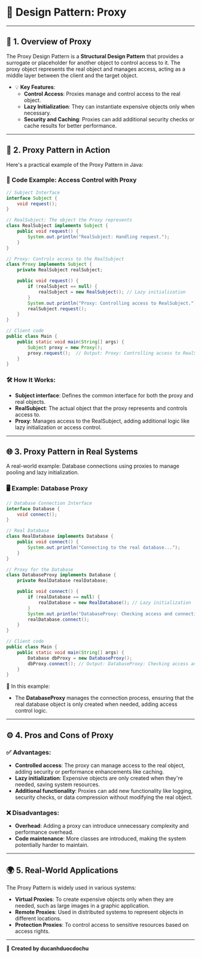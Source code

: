 
# 🎨 Design Pattern: Proxy

---

## 📖 1. Overview of Proxy
The Proxy Design Pattern is a **Structural Design Pattern** that provides a surrogate or placeholder for another object to control access to it. The proxy object represents the real object and manages access, acting as a middle layer between the client and the target object.

- 💡 **Key Features**:
  - **Control Access**: Proxies manage and control access to the real object.
  - **Lazy Initialization**: They can instantiate expensive objects only when necessary.
  - **Security and Caching**: Proxies can add additional security checks or cache results for better performance.

---

## 🚀 2. Proxy Pattern in Action
Here's a practical example of the Proxy Pattern in Java:

### 🎯 Code Example: Access Control with Proxy
```java
// Subject Interface
interface Subject {
    void request();
}

// RealSubject: The object the Proxy represents
class RealSubject implements Subject {
    public void request() {
        System.out.println("RealSubject: Handling request.");
    }
}

// Proxy: Controls access to the RealSubject
class Proxy implements Subject {
    private RealSubject realSubject;

    public void request() {
        if (realSubject == null) {
            realSubject = new RealSubject(); // Lazy initialization
        }
        System.out.println("Proxy: Controlling access to RealSubject.");
        realSubject.request();
    }
}

// Client code
public class Main {
    public static void main(String[] args) {
        Subject proxy = new Proxy();
        proxy.request();  // Output: Proxy: Controlling access to RealSubject. RealSubject: Handling request.
    }
}
```

### 🛠️ How It Works:
- **Subject interface**: Defines the common interface for both the proxy and real objects.
- **RealSubject**: The actual object that the proxy represents and controls access to.
- **Proxy**: Manages access to the RealSubject, adding additional logic like lazy initialization or access control.

---

## 🌐 3. Proxy Pattern in Real Systems
A real-world example: Database connections using proxies to manage pooling and lazy initialization.

### 🖥️ Example: Database Proxy
```java
// Database Connection Interface
interface Database {
    void connect();
}

// Real Database
class RealDatabase implements Database {
    public void connect() {
        System.out.println("Connecting to the real database...");
    }
}

// Proxy for the Database
class DatabaseProxy implements Database {
    private RealDatabase realDatabase;

    public void connect() {
        if (realDatabase == null) {
            realDatabase = new RealDatabase(); // Lazy initialization
        }
        System.out.println("DatabaseProxy: Checking access and connecting...");
        realDatabase.connect();
    }
}

// Client code
public class Main {
    public static void main(String[] args) {
        Database dbProxy = new DatabaseProxy();
        dbProxy.connect(); // Output: DatabaseProxy: Checking access and connecting... Connecting to the real database...
    }
}
```

📘 In this example:
- The **DatabaseProxy** manages the connection process, ensuring that the real database object is only created when needed, adding access control logic.

---

## ⚙️ 4. Pros and Cons of Proxy

### ✅ **Advantages**:
- **Controlled access**: The proxy can manage access to the real object, adding security or performance enhancements like caching.
- **Lazy initialization**: Expensive objects are only created when they're needed, saving system resources.
- **Additional functionality**: Proxies can add new functionality like logging, security checks, or data compression without modifying the real object.

### ❌ **Disadvantages**:
- **Overhead**: Adding a proxy can introduce unnecessary complexity and performance overhead.
- **Code maintenance**: More classes are introduced, making the system potentially harder to maintain.

---

## 🌍 5. Real-World Applications
The Proxy Pattern is widely used in various systems:
- **Virtual Proxies**: To create expensive objects only when they are needed, such as large images in a graphic application.
- **Remote Proxies**: Used in distributed systems to represent objects in different locations.
- **Protection Proxies**: To control access to sensitive resources based on access rights.

---

📝 **Created by ducanhduocdochu**
